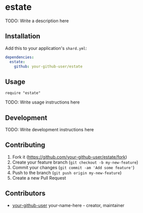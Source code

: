 # estate

TODO: Write a description here

## Installation

Add this to your application's `shard.yml`:

```yaml
dependencies:
  estate:
    github: your-github-user/estate
```

## Usage

```crystal
require "estate"
```

TODO: Write usage instructions here

## Development

TODO: Write development instructions here

## Contributing

1. Fork it (<https://github.com/your-github-user/estate/fork>)
2. Create your feature branch (`git checkout -b my-new-feature`)
3. Commit your changes (`git commit -am 'Add some feature'`)
4. Push to the branch (`git push origin my-new-feature`)
5. Create a new Pull Request

## Contributors

- [your-github-user](https://github.com/your-github-user) your-name-here - creator, maintainer
